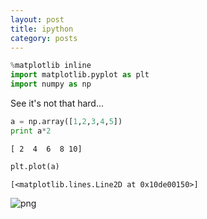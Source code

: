 ```yaml
---
layout: post
title: ipython
category: posts
---
```


```python
%matplotlib inline
import matplotlib.pyplot as plt
import numpy as np
```

See it's not that hard...



```python
a = np.array([1,2,3,4,5])
print a*2
```

    [ 2  4  6  8 10]



```python
plt.plot(a)
```




    [<matplotlib.lines.Line2D at 0x10de00150>]




![png](output_3_1.png)



```python

```
